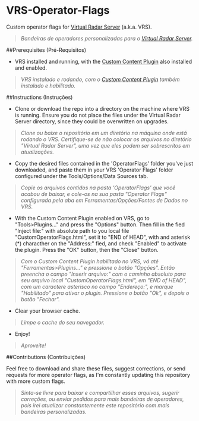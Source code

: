 # VRS-Operator-Flags
Custom operator flags for [Virtual Radar Server](https://www.virtualradarserver.co.uk "Virtual Radar Server's Homepage") (a.k.a. VRS).
> *Bandeiras de operadores personalizadas para o [Virtual Radar Server](https://www.virtualradarserver.co.uk "Página do Virtual Radar Server").*

##Prerequisites (Pré-Requisitos)
- VRS installed and running, with the [Custom Content Plugin](http://www.virtualradarserver.co.uk/documentation/CustomContent/Default.aspx "Custom Content Plugin") also installed and enabled.
 
> *VRS instalado e rodando, com o [Custom Content Plugin](http://www.virtualradarserver.co.uk/documentation/CustomContent/Default.aspx "Custom Content Plugin") também instalado e habilitado.*

##Instructions (Instruções)

- Clone or download the repo into a directory on the machine where VRS is running. Ensure you do not place the files under the Virtual Radar Server directory, since they could be overwritten on upgrades.
 
> *Clone ou baixe o repositório em um diretório na máquina onde está rodando o VRS. Certifique-se de não colocar os arquivos no diretório "Virtual Radar Server", uma vez que eles podem ser sobrescritos em atualizações.*

- Copy the desired files contained in the 'OperatorFlags' folder you've just downloaded, and paste them in your VRS 'Operator Flags' folder configured under the Tools/Options/Data Sources tab.
 
> *Copie os arquivos contidos na pasta 'OperatorFlags' que você acabou de baixar, e cole-os na sua pasta "Operator Flags" configurada pela aba em Ferramentas/Opções/Fontes de Dados no VRS.*

- With the Custom Content Plugin enabled on VRS, go to "Tools>Plugins..." and press the "Options" button. Then fill in the fied "Inject file:" with absolute path to you local file "CustomOperatorFlags.html", set it to "END of HEAD", with and asterisk (*) characther on the "Address:" fied, and check "Enabled" to activate the plugin. Press the "OK" button, then the "Close" button.
 
> *Com o Custom Content Plugin habilitado no VRS, vá até "Ferramentas>Plugins..." e pressione o botão "Opções". Então preencha o campo "Inserir arquivo:" com o caminho absoluto para seu arquivo local "CustomOperatorFlags.html", em "END of HEAD", com um caractere asterisco no campo "Endereço:", e marque "Habilitado" para ativar o plugin. Pressione o botão "Ok", e depois o botão "Fechar".*

- Clear your browser cache. 
 
> *Limpe o cache do seu navegador.*

- Enjoy!
 
> *Aproveite!*

##Contributions (Contribuições)

Feel free to download and share these files, suggest corrections, or send requests for more operator flags, as I'm constantly updating this repository with more custom flags.

> *Sinta-se livre para baixar e compartilhar esses arquivos, sugerir correções, ou enviar pedidos para mais bandeiras de operadores, pois irei atualizar constantemente este repositório com mais bandeiras personalizadas.*
